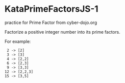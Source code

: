 # KataPrimeFactorsJS-1

practice for Prime Factor from cyber-dojo.org

Factorize a positive integer number into its prime factors.

For example:

	 2 -> [2]
	 3 -> [3]
	 4 -> [2,2]
	 6 -> [2,3]
	 9 -> [3,3]
	12 -> [2,2,3]
	15 -> [3,5]
